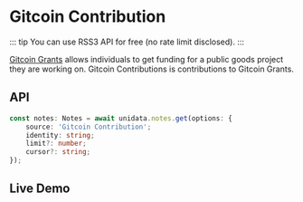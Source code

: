 # Gitcoin Contribution

<Logos type="Notes" :names="['Gitcoin', 'Ethereum', 'Polygon', 'RSS3']" />

::: tip
You can use RSS3 API for free (no rate limit disclosed).
:::

[Gitcoin Grants](https://gitcoin.co/grants/explorer/) allows individuals to get funding for a public goods project they are working on. Gitcoin Contributions is contributions to Gitcoin Grants.

## API

```ts
const notes: Notes = await unidata.notes.get(options: {
    source: 'Gitcoin Contribution';
    identity: string;
    limit?: number;
    cursor?: string;
});
```

## Live Demo

<Notes :source="'Gitcoin Contribution'" :defaultIdentity="'0xC8b960D09C0078c18Dcbe7eB9AB9d816BcCa8944'" />
